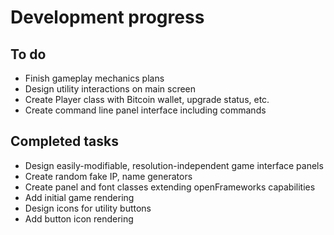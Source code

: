 # Development progress

## To do
* Finish gameplay mechanics plans
* Design utility interactions on main screen
* Create Player class with Bitcoin wallet, upgrade status, etc.
* Create command line panel interface including commands

## Completed tasks
* Design easily-modifiable, resolution-independent game interface panels
* Create random fake IP, name generators
* Create panel and font classes extending openFrameworks capabilities
* Add initial game rendering
* Design icons for utility buttons
* Add button icon rendering
